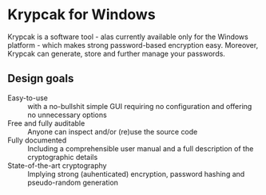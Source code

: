 Krypcak for Windows
================================

Krypcak is a software tool - alas currently available only for the Windows platform - which makes strong password-based encryption easy. Moreover, Krypcak can generate, store and further manage your passwords.

Design goals
------------------------

<dl>
  <dt>Easy-to-use</dt>
  <dd>with a no-bullshit simple GUI requiring no configuration and offering no unnecessary options</dd>
  <dt>Free and fully auditable</dt>
  <dd>Anyone can inspect and/or (re)use the source code</dd>
  <dt>Fully documented</dt>
  <dd>Including a comprehensible user manual and a full description of the cryptographic details</dd>
  <dt>State-of-the-art cryptography</dt>
  <dd>Implying strong (auhenticated) encryption, password hashing and pseudo-random generation</dd>
</dl>
	   